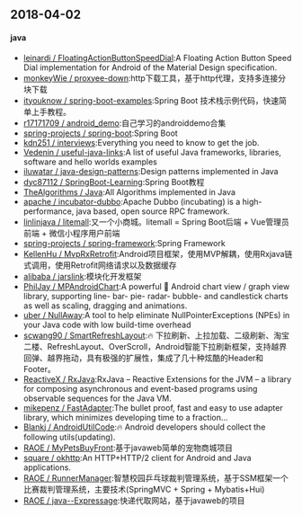 ## 2018-04-02

#### java
* [leinardi / FloatingActionButtonSpeedDial](https://github.com/leinardi/FloatingActionButtonSpeedDial):A Floating Action Button Speed Dial implementation for Android of the Material Design specification.
* [monkeyWie / proxyee-down](https://github.com/monkeyWie/proxyee-down):http下载工具，基于http代理，支持多连接分块下载
* [ityouknow / spring-boot-examples](https://github.com/ityouknow/spring-boot-examples):Spring Boot 技术栈示例代码，快速简单上手教程。
* [r17171709 / android_demo](https://github.com/r17171709/android_demo):自己学习的androiddemo合集
* [spring-projects / spring-boot](https://github.com/spring-projects/spring-boot):Spring Boot
* [kdn251 / interviews](https://github.com/kdn251/interviews):Everything you need to know to get the job.
* [Vedenin / useful-java-links](https://github.com/Vedenin/useful-java-links):A list of useful Java frameworks, libraries, software and hello worlds examples
* [iluwatar / java-design-patterns](https://github.com/iluwatar/java-design-patterns):Design patterns implemented in Java
* [dyc87112 / SpringBoot-Learning](https://github.com/dyc87112/SpringBoot-Learning):Spring Boot教程
* [TheAlgorithms / Java](https://github.com/TheAlgorithms/Java):All Algorithms implemented in Java
* [apache / incubator-dubbo](https://github.com/apache/incubator-dubbo):Apache Dubbo (incubating) is a high-performance, java based, open source RPC framework.
* [linlinjava / litemall](https://github.com/linlinjava/litemall):又一个小商城。litemall = Spring Boot后端 + Vue管理员前端 + 微信小程序用户前端
* [spring-projects / spring-framework](https://github.com/spring-projects/spring-framework):Spring Framework
* [KellenHu / MvpRxRetrofit](https://github.com/KellenHu/MvpRxRetrofit):Android项目框架，使用MVP解耦，使用Rxjava链式调用，使用Retrofit网络请求以及数据缓存
* [alibaba / jarslink](https://github.com/alibaba/jarslink):模块化开发框架
* [PhilJay / MPAndroidChart](https://github.com/PhilJay/MPAndroidChart):A powerful 🚀 Android chart view / graph view library, supporting line- bar- pie- radar- bubble- and candlestick charts as well as scaling, dragging and animations.
* [uber / NullAway](https://github.com/uber/NullAway):A tool to help eliminate NullPointerExceptions (NPEs) in your Java code with low build-time overhead
* [scwang90 / SmartRefreshLayout](https://github.com/scwang90/SmartRefreshLayout):🔥 下拉刷新、上拉加载、二级刷新、淘宝二楼、RefreshLayout、OverScroll，Android智能下拉刷新框架，支持越界回弹、越界拖动，具有极强的扩展性，集成了几十种炫酷的Header和 Footer。
* [ReactiveX / RxJava](https://github.com/ReactiveX/RxJava):RxJava – Reactive Extensions for the JVM – a library for composing asynchronous and event-based programs using observable sequences for the Java VM.
* [mikepenz / FastAdapter](https://github.com/mikepenz/FastAdapter):The bullet proof, fast and easy to use adapter library, which minimizes developing time to a fraction...
* [Blankj / AndroidUtilCode](https://github.com/Blankj/AndroidUtilCode):🔥 Android developers should collect the following utils(updating).
* [RAOE / MyPetsBuyFront](https://github.com/RAOE/MyPetsBuyFront):基于javaweb简单的宠物商城项目
* [square / okhttp](https://github.com/square/okhttp):An HTTP+HTTP/2 client for Android and Java applications.
* [RAOE / RunnerManager](https://github.com/RAOE/RunnerManager):智慧校园乒乓球裁判管理系统，基于SSM框架一个比赛裁判管理系统，主要技术(SpringMVC + Spring + Mybatis+Hui)
* [RAOE / java--Expressage](https://github.com/RAOE/java--Expressage):快递代取网站，基于javaweb的项目
